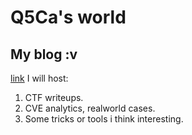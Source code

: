 # Q5Ca's world 
## My blog :v
[link](https://q5ca.cf/)
I will host:
1. CTF writeups.
2. CVE analytics, realworld cases.
3. Some tricks or tools i think interesting.
